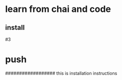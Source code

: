 # learn from chai and code

## install

#3
# push

##################
this is installation instructions